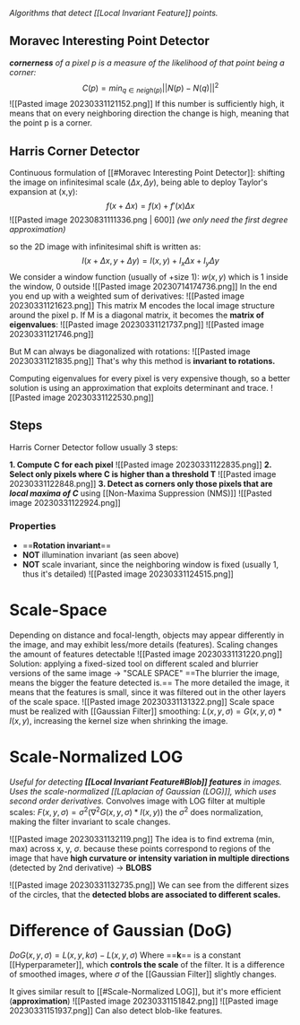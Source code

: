 _Algorithms that detect [[Local Invariant Feature]] points._
## Moravec Interesting Point Detector
_**cornerness** of a pixel p is a measure of the likelihood of that point being a corner:_
$$C(p)=min_{q\in neigh(p)} ||N(p)-N(q)||^{2}$$
![[Pasted image 20230331121152.png]]
If this number is sufficiently high, it means that on every neighboring direction the change is high, meaning that the point p is a corner.
## Harris Corner Detector
Continuous formulation of [[#Moravec Interesting Point Detector]]:
shifting the image on infinitesimal scale ($\Delta x , \Delta y$), being able to deploy Taylor's expansion at (x,y): $$f(x+\Delta x)=f(x)+f'(x)\Delta x$$
![[Pasted image 20230831111336.png | 600]]
_(we only need the first degree approximation)_

so the 2D image with infinitesimal shift is written as: $$I(x+\Delta x, y+ \Delta y)= I(x,y)+I_{x}\Delta x + I_{y}\Delta y$$
We consider a window function (usually of +size 1): $w(x,y)$ which is 1 inside the window, 0 outside
![[Pasted image 20230714174736.png]]
In the end you end up with a weighted sum of derivatives:
![[Pasted image 20230331121623.png]]
This matrix M encodes the local image structure around the pixel p. If M is a diagonal matrix, it becomes the **matrix of eigenvalues**:
![[Pasted image 20230331121737.png]]
![[Pasted image 20230331121746.png]]

But M can always be diagonalized with rotations:
![[Pasted image 20230331121835.png]]
That's why this method is **invariant to rotations.**

Computing eigenvalues for every pixel is very expensive though, so a better solution is using an approximation that exploits determinant and trace.
![[Pasted image 20230331122530.png]]
## Steps
Harris Corner Detector follow usually 3 steps:

**1. Compute C for each pixel**
![[Pasted image 20230331122835.png]]
**2. Select only pixels where C is higher than a threshold T**
![[Pasted image 20230331122848.png]]
**3. Detect as corners only those pixels that are _local maxima of C_**
using [[Non-Maxima Suppression (NMS)]]
![[Pasted image 20230331122924.png]]
### Properties
- ==**Rotation invariant**==
- **NOT** illumination invariant (as seen above)
- **NOT** scale invariant, since the neighboring window is fixed (usually 1, thus it's detailed)
![[Pasted image 20230331124515.png]]

# Scale-Space
Depending on distance and focal-length, objects may appear differently in the image, and may exhibit less/more details (features).
Scaling changes the amount of features detectable
![[Pasted image 20230331131220.png]]
Solution: applying a fixed-sized tool on different scaled and blurrier versions of the same image -> "SCALE SPACE"
==The blurrier the image, means the bigger the feature detected is.== The more detailed the image, it means that the features is small, since it was filtered out in the other layers of the scale space.
![[Pasted image 20230331131322.png]]
Scale space must be realized with [[Gaussian Filter]] smoothing:
$L(x,y,\sigma)=G(x,y,\sigma)*I(x,y)$, increasing the kernel size when shrinking the image.

# Scale-Normalized LOG
_Useful for detecting **[[Local Invariant Feature#Blob]] features** in images.
Uses the scale-normalized [[Laplacian of Gaussian (LOG)]], which uses second order derivatives._
Convolves image with LOG filter at multiple scales:
$F(x,y,\sigma)=\sigma^{2}(\nabla^{2}G(x,y,\sigma)*I(x,y))$ 
the $\sigma^{2}$ does normalization, making the filter invariant to scale changes. 

![[Pasted image 20230331132119.png]]
The idea is to find extrema (min, max) across x, y, $\sigma$. because these points correspond to regions of the image that have **high curvature or intensity variation in multiple directions** (detected by 2nd derivative) -> **BLOBS**

![[Pasted image 20230331132735.png]]
We can see from the different sizes of the circles, that the **detected blobs are associated to different scales.**
# Difference of Gaussian (DoG)
$DoG(x,y,\sigma)=L(x,y,k\sigma)-L(x, y, \sigma)$ 
Where ==**k**== is a constant [[Hyperparameter]], which **controls the scale** of the filter.
It is a difference of smoothed images, where $\sigma$ of the [[Gaussian Filter]] slightly changes.

It gives similar result to [[#Scale-Normalized LOG]], but it's more efficient (**approximation**)
![[Pasted image 20230331151842.png]]
![[Pasted image 20230331151937.png]]
Can also detect blob-like features.